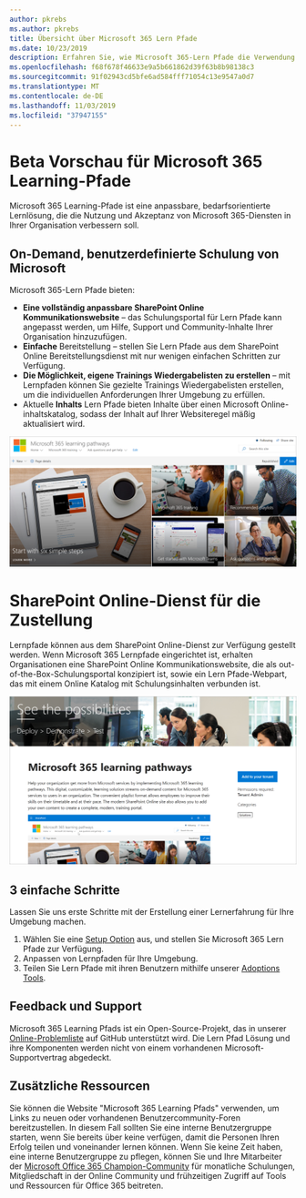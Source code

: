 ```yaml
---
author: pkrebs
ms.author: pkrebs
title: Übersicht über Microsoft 365 Lern Pfade
ms.date: 10/23/2019
description: Erfahren Sie, wie Microsoft 365-Lern Pfade die Verwendung und Akzeptanz von Microsoft 365-Diensten in Ihrer Organisation beschleunigen können. Zu den Lernpfaden gehören ein benutzerdefiniertes SharePoint Online Webpart und eine moderne Schulungswebsite für SharePoint Online Kommunikation, die problemlos für Ihren Microsoft 365-Mandanten bereitgestellt werden kann.
ms.openlocfilehash: f68f678f46633e9a5b661862d39f63b8b98138c3
ms.sourcegitcommit: 91f02943cd5bfe6ad584fff71054c13e9547a0d7
ms.translationtype: MT
ms.contentlocale: de-DE
ms.lasthandoff: 11/03/2019
ms.locfileid: "37947155"
---
```

# <a name="microsoft-365-learning-pathways-beta-preview"></a>Beta Vorschau für Microsoft 365 Learning-Pfade
Microsoft 365 Learning-Pfade ist eine anpassbare, bedarfsorientierte Lernlösung, die die Nutzung und Akzeptanz von Microsoft 365-Diensten in Ihrer Organisation verbessern soll.  

## <a name="on-demand-custom-training-from-microsoft"></a>On-Demand, benutzerdefinierte Schulung von Microsoft

Microsoft 365-Lern Pfade bieten:

- **Eine vollständig anpassbare SharePoint Online Kommunikationswebsite** – das Schulungsportal für Lern Pfade kann angepasst werden, um Hilfe, Support und Community-Inhalte Ihrer Organisation hinzuzufügen.
- **Einfache** Bereitstellung – stellen Sie Lern Pfade aus dem SharePoint Online Bereitstellungsdienst mit nur wenigen einfachen Schritten zur Verfügung.
- **Die Möglichkeit, eigene Trainings Wiedergabelisten zu erstellen** – mit Lernpfaden können Sie gezielte Trainings Wiedergabelisten erstellen, um die individuellen Anforderungen Ihrer Umgebung zu erfüllen.
- Aktuelle **Inhalts** Lern Pfade bieten Inhalte über einen Microsoft Online-inhaltskatalog, sodass der Inhalt auf Ihrer Websiteregel mäßig aktualisiert wird.

![CG-Introducing. png](media/cg-introducing.png)

# <a name="sharepoint-online-provisioning-service"></a>SharePoint Online-Dienst für die Zustellung 
Lernpfade können aus dem SharePoint Online-Dienst zur Verfügung gestellt werden. Wenn Microsoft 365 Lernpfade eingerichtet ist, erhalten Organisationen eine SharePoint Online Kommunikationswebsite, die als out-of-the-Box-Schulungsportal konzipiert ist, sowie ein Lern Pfade-Webpart, das mit einem Online Katalog mit Schulungsinhalten verbunden ist. 

![CG-Provision. png](media/cg-provision.png)

## <a name="3-easy-steps"></a>3 einfache Schritte
Lassen Sie uns erste Schritte mit der Erstellung einer Lernerfahrung für Ihre Umgebung machen.
1. Wählen Sie eine [Setup Option](custom_setupoptions.md) aus, und stellen Sie Microsoft 365 Lern Pfade zur Verfügung.  
2. Anpassen von Lernpfaden für Ihre Umgebung.
3. Teilen Sie Lern Pfade mit ihren Benutzern mithilfe unserer [Adoptions Tools](driveadoption.md).

## <a name="feedback-and-support"></a>Feedback und Support

Microsoft 365 Learning Pfads ist ein Open-Source-Projekt, das in unserer [Online-Problemliste](https://aka.ms/CustomLearningHelp) auf GitHub unterstützt wird. Die Lern Pfad Lösung und ihre Komponenten werden nicht von einem vorhandenen Microsoft-Supportvertrag abgedeckt.  

## <a name="additional-resources"></a>Zusätzliche Ressourcen
Sie können die Website "Microsoft 365 Learning Pfads" verwenden, um Links zu neuen oder vorhandenen Benutzercommunity-Foren bereitzustellen. In diesem Fall sollten Sie eine interne Benutzergruppe starten, wenn Sie bereits über keine verfügen, damit die Personen Ihren Erfolg teilen und voneinander lernen können.  Wenn Sie keine Zeit haben, eine interne Benutzergruppe zu pflegen, können Sie und Ihre Mitarbeiter der [Microsoft Office 365 Champion-Community](https://aka.ms/O365Champions) für monatliche Schulungen, Mitgliedschaft in der Online Community und frühzeitigen Zugriff auf Tools und Ressourcen für Office 365 beitreten.